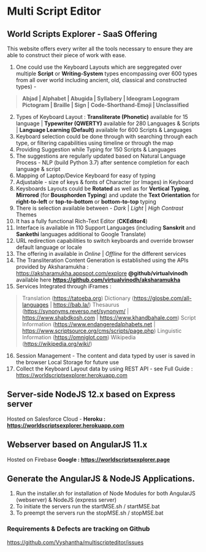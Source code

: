 # Multi Script Editor

## World Scripts Explorer - SaaS Offering
This website offers every writer all the tools necessary to ensure they are able to construct their piece of work with ease.
1. One could use the Keyboard Layouts which are seggregated over multiple **Script** or **Writing-System** types encompassing over 600 types from all over world including ancient, old, classical and constructed types) - 
> **Abjad | Alphabet | Abugida | Syllabery | Ideogram Logogram Pictogram | Braille | Sign | Code-Shorthand-Emoji | Unclassified** 
2. Types of Keyboard Layout : **Transliterate (Phonetic)** available for 15 language | **Typewriter (QWERTY)** available for 280 Languages & Scripts | **Language Learning (Default)** available for 600 Scripts & Languages
3. Keyboard selection could be done through with searching through each type, or filtering capabilities using timeline or through the map
4. Providing Suggestion while Typing for 150 Scripts & Languages
5. The suggestions are regularly updated based on Natural Language Process - NLP (build Python 3.7) after sentence completion for each language & script
6. Mapping of Laptop/Device Keyboard for easy of typing
7. Adjustable - size of keys & fonts of Character (or Images) in Keyboard
8. Keysboards Layouts could be **Rotated** as well as for **Vertical Typing**, **Mirrored** (for **Bousphorden Typing**) and update the **Text Orientation** for **right-to-left** or **top-to-bottom** or **bottom-to-top** typing
9. There is selection available between - *Dark* | *Light* | *High Contrast* Themes
10. It has a fully functional Rich-Text Editor (**CKEditor4**)
11. Interface is available in 110 Support Languages (including **Sanskrit** and **Sankethi** languages additional to Google Translate)
12. URL redirection capabilities to switch keyboards and override browser default language or locale 
13. The offering in available in *Online* | *Offline* for the different services
14. The Transliteration Content Generation is established using the APIs provided by Aksharamukha : https://aksharamukha.appspot.com/explore **@github/virtualvinodh** available here **https://github.com/virtualvinodh/aksharamukha**
15. Services Integrated through iFrames : 
> Translation (https://tatoeba.org) 
> Dictionary (https://glosbe.com/all-languages | https://bab.la/)
> Thesaurus (https://synonyms.reverso.net/synonym/ | https://www.shabdkosh.com | https://www.khandbahale.com)
> Script Information (https://www.endangeredalphabets.net | https://www.scriptsource.org/cms/scripts/page.php)
> Linguistic Information (https://omniglot.com)
> Wikipedia (https://wikipedia.org/wiki/)
16. Session Management - The content and data typed by user is saved in the browser Local Storage for future use 
17. Collect the Keyboard Layout data by using REST API - see Full Guide : https://worldscriptsexplorer.herokuapp.com

## Server-side NodeJS 12.x based on Express server
  Hosted on Salesforce Cloud - **Heroku : https://worldscriptsexplorer.herokuapp.com**
 
## Webserver based on AngularJS 11.x
  Hosted on Firebase **Google : https://worldscriptsexplorer.page**

## Generate the AngularJS & NodeJS Applications.

  1. Run the installer.sh for installation of Node Modules for both AngularJS (webserver) & NodeJS (express server)
  2. To initiate the servers run the startMSE.sh / startMSE.bat
  3. To preempt the servers run the stopMSE.sh / stopMSE.bat
  
### Requirements & Defects are tracking on Github
https://github.com/Vyshantha/multiscripteditor/issues

